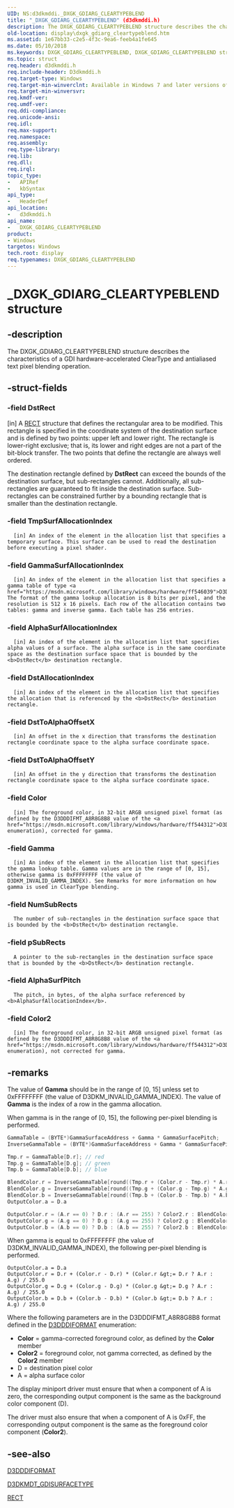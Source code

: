 ```yaml
---
UID: NS:d3dkmddi._DXGK_GDIARG_CLEARTYPEBLEND
title: "_DXGK_GDIARG_CLEARTYPEBLEND" (d3dkmddi.h)
description: The DXGK_GDIARG_CLEARTYPEBLEND structure describes the characteristics of a GDI hardware-accelerated ClearType and antialiased text pixel blending operation.
old-location: display\dxgk_gdiarg_cleartypeblend.htm
ms.assetid: 1e67bb33-c2e5-4f3c-9ea6-feeb4a1fe645
ms.date: 05/10/2018
ms.keywords: DXGK_GDIARG_CLEARTYPEBLEND, DXGK_GDIARG_CLEARTYPEBLEND structure [Display Devices], DmStructs_b59789df-1494-45ea-b89a-4403e6c82dfd.xml, _DXGK_GDIARG_CLEARTYPEBLEND, d3dkmddi/DXGK_GDIARG_CLEARTYPEBLEND, display.dxgk_gdiarg_cleartypeblend
ms.topic: struct
req.header: d3dkmddi.h
req.include-header: D3dkmddi.h
req.target-type: Windows
req.target-min-winverclnt: Available in Windows 7 and later versions of the Windows operating systems.
req.target-min-winversvr: 
req.kmdf-ver: 
req.umdf-ver: 
req.ddi-compliance: 
req.unicode-ansi: 
req.idl: 
req.max-support: 
req.namespace: 
req.assembly: 
req.type-library: 
req.lib: 
req.dll: 
req.irql: 
topic_type:
-	APIRef
-	kbSyntax
api_type:
-	HeaderDef
api_location:
-	d3dkmddi.h
api_name:
-	DXGK_GDIARG_CLEARTYPEBLEND
product:
- Windows
targetos: Windows
tech.root: display
req.typenames: DXGK_GDIARG_CLEARTYPEBLEND
---
```


# _DXGK_GDIARG_CLEARTYPEBLEND structure


## -description


The DXGK_GDIARG_CLEARTYPEBLEND structure describes the characteristics of a GDI hardware-accelerated ClearType and antialiased text pixel blending operation.


## -struct-fields




### -field DstRect

[in] A <a href="https://msdn.microsoft.com/library/windows/hardware/ff569234">RECT</a> structure that defines the rectangular area to be modified. This rectangle is specified in the coordinate system of the destination surface and is defined by two points: upper left and lower right. The rectangle is lower-right exclusive; that is, its lower and right edges are not a part of the bit-block transfer. The two points that define the rectangle are always well ordered. 

The destination rectangle defined by <b>DstRect</b> can exceed the bounds of the destination surface, but sub-rectangles cannot. Additionally, all sub-rectangles are guaranteed to fit inside the destination surface. Sub-rectangles can be constrained further by a bounding rectangle that is smaller than the destination rectangle.


### -field TmpSurfAllocationIndex


      [in] An index of the element in the allocation list that specifies a temporary surface. This surface can be used to read the destination before executing a pixel shader.
     


### -field GammaSurfAllocationIndex


      [in] An index of the element in the allocation list that specifies a gamma table of type <a href="https://msdn.microsoft.com/library/windows/hardware/ff546039">D3DKMDT_GDISURFACETYPE</a>. The format of the gamma lookup allocation is 8 bits per pixel, and the resolution is 512 x 16 pixels. Each row of the allocation contains two tables: gamma and inverse gamma. Each table has 256 entries.
     


### -field AlphaSurfAllocationIndex


      [in] An index of the element in the allocation list that specifies alpha values of a surface. The alpha surface is in the same coordinate space as the destination surface space that is bounded by the <b>DstRect</b> destination rectangle.
     


### -field DstAllocationIndex


      [in] An index of the element in the allocation list that specifies the allocation that is referenced by the <b>DstRect</b> destination rectangle.
     


### -field DstToAlphaOffsetX


      [in] An offset in the x direction that transforms the destination rectangle coordinate space to the alpha surface coordinate space.
     


### -field DstToAlphaOffsetY


      [in] An offset in the y direction that transforms the destination rectangle coordinate space to the alpha surface coordinate space.
     


### -field Color


      [in] The foreground color, in 32-bit ARGB unsigned pixel format (as defined by the D3DDDIFMT_A8R8G8B8 value of the <a href="https://msdn.microsoft.com/library/windows/hardware/ff544312">D3DDDIFORMAT</a> enumeration), corrected for gamma.
     


### -field Gamma


      [in] An index of the element in the allocation list that specifies the gamma lookup table. Gamma values are in the range of [0, 15], otherwise gamma is 0xFFFFFFFF (the value of D3DKM_INVALID_GAMMA_INDEX). See Remarks for more information on how gamma is used in ClearType blending.
     


### -field NumSubRects


      The number of sub-rectangles in the destination surface space that is bounded by the <b>DstRect</b> destination rectangle.
     


### -field pSubRects


      A pointer to the sub-rectangles in the destination surface space that is bounded by the <b>DstRect</b> destination rectangle.
     


### -field AlphaSurfPitch


      The pitch, in bytes, of the alpha surface referenced by <b>AlphaSurfAllocationIndex</b>.
     


### -field Color2


      [in] The foreground color, in 32-bit ARGB unsigned pixel format (as defined by the D3DDDIFMT_A8R8G8B8 value of the <a href="https://msdn.microsoft.com/library/windows/hardware/ff544312">D3DDDIFORMAT</a> enumeration), not corrected for gamma.
     


## -remarks



The value of <b>Gamma</b> should be in the range of [0, 15] unless set to 0xFFFFFFFF (the value of D3DKM_INVALID_GAMMA_INDEX). The value of <b>Gamma</b> is the index of a row in the gamma allocation.

When gamma is in the range of [0, 15], the following per-pixel blending is performed.

```cpp
GammaTable = (BYTE*)GammaSurfaceAddress + Gamma * GammaSurfacePitch;
InverseGammaTable = (BYTE*)GammaSurfaceAddress + Gamma * GammaSurfacePitch + 256;

Tmp.r = GammaTable[D.r]; // red
Tmp.g = GammaTable[D.g]; // green
Tmp.b = GammaTable[D.b]; // blue

BlendColor.r = InverseGammaTable[round((Tmp.r + (Color.r - Tmp.r) * A.r / 255.0))]
BlendColor.g = InverseGammaTable[round((Tmp.g + (Color.g - Tmp.g) * A.g / 255.0))]
BlendColor.b = InverseGammaTable[round((Tmp.b + (Color.b - Tmp.b) * A.b / 255.0))]
OutputColor.a = D.a

OutputColor.r = (A.r == 0) ? D.r : (A.r == 255) ? Color2.r : BlendColor.r;
OutputColor.g = (A.g == 0) ? D.g : (A.g == 255) ? Color2.g : BlendColor.g;
OutputColor.b = (A.b == 0) ? D.b : (A.b == 255) ? Color2.b : BlendColor.b;
```

When gamma is equal to 0xFFFFFFFF (the value of D3DKM_INVALID_GAMMA_INDEX), the following per-pixel blending is performed.

```
OutputColor.a = D.a
OutputColor.r = D.r + (Color.r - D.r) * (Color.r &gt;= D.r ? A.r : A.g) / 255.0
OutputColor.g = D.g + (Color.g - D.g) * (Color.g &gt;= D.g ? A.r : A.g) / 255.0
OutputColor.b = D.b + (Color.b - D.b) * (Color.b &gt;= D.b ? A.r : A.g) / 255.0
```

Where the following parameters are in the D3DDDIFMT_A8R8G8B8 format defined in the <a href="https://msdn.microsoft.com/library/windows/hardware/ff544312">D3DDDIFORMAT</a> enumeration:

<ul>
<li>
<b>Color</b> = gamma-corrected foreground color, as defined by the <b>Color</b> member

</li>
<li>
<b>Color2</b> = foreground color, not gamma corrected, as defined by the <b>Color2</b> member

</li>
<li>
D = destination pixel color

</li>
<li>
A = alpha surface color

</li>
</ul>
The display miniport driver must ensure that when a component of A is zero, the corresponding output component is the same as the background color component (D).

The driver must also ensure that when a component of A is 0xFF, the corresponding output component is the same as the foreground color component (<b>Color2</b>).




## -see-also




<a href="https://msdn.microsoft.com/library/windows/hardware/ff544312">D3DDDIFORMAT</a>



<a href="https://msdn.microsoft.com/library/windows/hardware/ff546039">D3DKMDT_GDISURFACETYPE</a>



<a href="https://msdn.microsoft.com/library/windows/hardware/ff569234">RECT</a>
 

 

